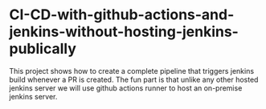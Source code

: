 # CI-CD-with-github-actions-and-jenkins-without-hosting-jenkins-publically
This project shows how to create a complete pipeline that triggers jenkins build whenever a PR is created. The fun part is that unlike any other hosted jenkins server we will use github actions runner to host an on-premise jenkins server.

